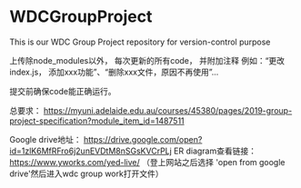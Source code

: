 # WDCGroupProject
This is our WDC Group Project repository for version-control purpose

上传除node_modules以外， 每次更新的所有code， 并附加注释 
			例如：“更改index.js， 添加xxx功能”、“删除xxx文件，原因不再使用”...

提交前确保code能正确运行。

总要求： https://myuni.adelaide.edu.au/courses/45380/pages/2019-group-project-specification?module_item_id=1487511

Google drive地址： https://drive.google.com/open?id=1zlK6MfRFro6j2unEVDtM8nSGsKVCrPLj
	ER diagram查看链接：https://www.yworks.com/yed-live/ （登上网站之后选择 'open from google drive'然后进入wdc group work打开文件）
	
